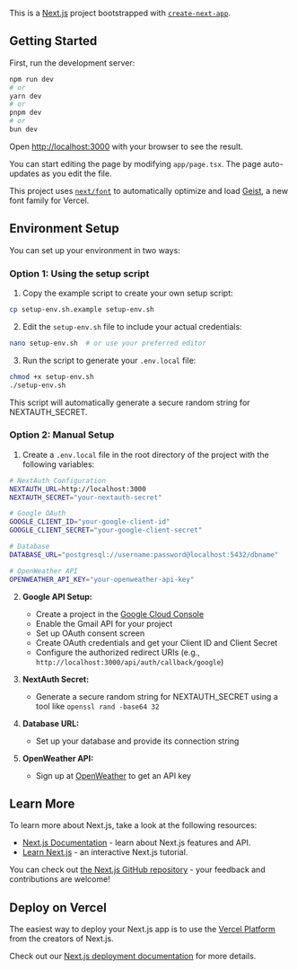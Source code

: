 This is a [Next.js](https://nextjs.org) project bootstrapped with [`create-next-app`](https://nextjs.org/docs/app/api-reference/cli/create-next-app).

## Getting Started

First, run the development server:

```bash
npm run dev
# or
yarn dev
# or
pnpm dev
# or
bun dev
```

Open [http://localhost:3000](http://localhost:3000) with your browser to see the result.

You can start editing the page by modifying `app/page.tsx`. The page auto-updates as you edit the file.

This project uses [`next/font`](https://nextjs.org/docs/app/building-your-application/optimizing/fonts) to automatically optimize and load [Geist](https://vercel.com/font), a new font family for Vercel.

## Environment Setup

You can set up your environment in two ways:

### Option 1: Using the setup script

1. Copy the example script to create your own setup script:

```bash
cp setup-env.sh.example setup-env.sh
```

2. Edit the `setup-env.sh` file to include your actual credentials:

```bash
nano setup-env.sh  # or use your preferred editor
```

3. Run the script to generate your `.env.local` file:

```bash
chmod +x setup-env.sh
./setup-env.sh
```

This script will automatically generate a secure random string for NEXTAUTH_SECRET.

### Option 2: Manual Setup

1. Create a `.env.local` file in the root directory of the project with the following variables:

```bash
# NextAuth Configuration
NEXTAUTH_URL=http://localhost:3000
NEXTAUTH_SECRET="your-nextauth-secret"

# Google OAuth
GOOGLE_CLIENT_ID="your-google-client-id"
GOOGLE_CLIENT_SECRET="your-google-client-secret"

# Database
DATABASE_URL="postgresql://username:password@localhost:5432/dbname"

# OpenWeather API
OPENWEATHER_API_KEY="your-openweather-api-key"
```

2. **Google API Setup:**

   - Create a project in the [Google Cloud Console](https://console.cloud.google.com/)
   - Enable the Gmail API for your project
   - Set up OAuth consent screen
   - Create OAuth credentials and get your Client ID and Client Secret
   - Configure the authorized redirect URIs (e.g., `http://localhost:3000/api/auth/callback/google`)

3. **NextAuth Secret:**

   - Generate a secure random string for NEXTAUTH_SECRET using a tool like `openssl rand -base64 32`

4. **Database URL:**

   - Set up your database and provide its connection string

5. **OpenWeather API:**
   - Sign up at [OpenWeather](https://openweathermap.org/api) to get an API key

## Learn More

To learn more about Next.js, take a look at the following resources:

- [Next.js Documentation](https://nextjs.org/docs) - learn about Next.js features and API.
- [Learn Next.js](https://nextjs.org/learn) - an interactive Next.js tutorial.

You can check out [the Next.js GitHub repository](https://github.com/vercel/next.js) - your feedback and contributions are welcome!

## Deploy on Vercel

The easiest way to deploy your Next.js app is to use the [Vercel Platform](https://vercel.com/new?utm_medium=default-template&filter=next.js&utm_source=create-next-app&utm_campaign=create-next-app-readme) from the creators of Next.js.

Check out our [Next.js deployment documentation](https://nextjs.org/docs/app/building-your-application/deploying) for more details.
